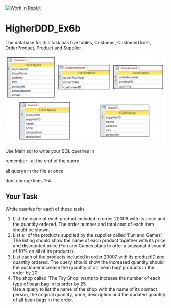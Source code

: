 [![Work in Repl.it](https://classroom.github.com/assets/work-in-replit-14baed9a392b3a25080506f3b7b6d57f295ec2978f6f33ec97e36a161684cbe9.svg)](https://classroom.github.com/online_ide?assignment_repo_id=4201889&assignment_repo_type=AssignmentRepo)
# HigherDDD_Ex6b

The database for this task has five tables, Customer, CustomerOrder, OrderProduct, Product and Supplier. 

![databaseTables](/Ex6b_tables.png)

Use Main.sql to write your SQL querries in

remember ; at the end of the query

all querys in the file at once

dont change lines 1-4

## Your Task

Wrtite queries for each of these tasks

1.	List the name of each product included in order 20006 with its price and the quantity ordered. The order number and total cost of each item should be shown.
3.	List all of the products supplied by the supplier called ‘Fun and Games’. The listing should show the name of each product together with its price and discounted price (Fun and Games plans to offer a seasonal discount of 10% on all of its products).
4.	List each of the products included in order 20007 with its productID and quantity ordered. The query should show the increased quantity should the customer increase the quantity of all ‘bean bag’ products in the order by 20.
5.	The shop called ‘The Toy Shop’ wants to increase the number of each type of bean bag in its order by 25.\
Use a query to list the name of the shop with the name of its contact person, the original quantity, price, description and the updated quantity of all bean bags in the order.

